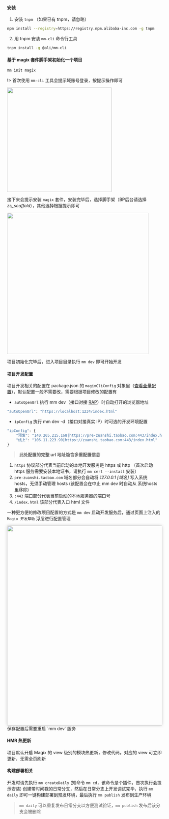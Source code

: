 #### 安装
1. 安装 `tnpm` （如果已有 tnpm，请忽略）
```bash
npm install --registry=https://registry.npm.alibaba-inc.com -g tnpm
```

2. 用 tnpm 安装 `mm-cli` 命令行工具 
```bash
tnpm install -g @ali/mm-cli
```

#### 基于 magix 套件脚手架初始化一个项目
```bash
mm init magix
```
!>  首次使用 `mm-cli` 工具会提示域账号登录，按提示操作即可


<img width="340" src="https://img.alicdn.com/imgextra/i2/O1CN01KZqyOY1vw8Z2TSaNc_!!6000000006236-2-tps-630-192.png">

接下来会提示安装 `magix` 套件，安装完毕后，选择脚手架（BP后台请选择 *zs_scaffold*），其他选择根据提示即可

<img width="460" src="https://img.alicdn.com/imgextra/i4/O1CN01isQgwW1VmM61jRYd4_!!6000000002695-2-tps-884-456.png">

项目初始化完毕后，进入项目目录执行 `mm dev` 即可开始开发


#### 项目开发配置
项目开发相关的配置在 package.json 的 `magixCliConfig` 对象里（[查看全量配置](config)），默认配置一般不需要改，需要根据项目修改的配置有

- `autoOpenUrl` 执行 mm dev（接口对接 [RAP](rap)）时自动打开的浏览器地址
```javascript
"autoOpenUrl": "https://localhost:1234/index.html" 
```
- `ipConfig` 执行 mm dev -d（接口对接真实 IP）时可选的开发环境配置
```javascript
"ipConfig": {
    "预发": "140.205.215.168|https://pre-zuanshi.taobao.com:443/index.html",
    "线上": "106.11.223.90|https://zuanshi.taobao.com:443/index.html"
}
```
  > **此处配置的完整 url 地址隐含多重配置信息**
  1. `https` 协议部分代表当前启动的本地开发服务是 https 或 http （首次启动 https 服务需要安装本地证书，请执行 `mm cert --install` 安装）
  2. `pre-zuanshi.taobao.com` 域名部分会自动将 *127.0.0.1 [域名]* 写入系统 hosts，无须手动管理 hosts (该配置会在中止 mm dev 时自动从 系统hosts 里移除)
  3. `:443` 端口部分代表当前启动的本地服务器的端口号
  4. `/index.html` 该部分代表入口 html 文件

一种更方便的修改项目配置的方式是 `mm dev` 启动开发服务后，通过页面上注入的 `Magix 开发帮助` 浮层进行配置管理

<img width="650" style="box-shadow: 0 0 10px rgba(0,0,0,0.2)" src="https://img.alicdn.com/imgextra/i4/O1CN01US01CI1tZZp5qMFw9_!!6000000005916-2-tps-1462-1670.png">
保存配置后需要重启 `mm dev` 服务


#### HMR 热更新
项目默认开启 Magix 的 view 级别的模块热更新，修改代码，对应的 view 可立即更新，无需全页刷新

#### 构建部署相关
开发时请先执行 `mm createDaily` (短命令 `mm cd`，该命令是个插件，首次执行会提示安装) 创建带时间戳的日常分支，然后在日常分支上开发调试完毕，执行 `mm daily` 即可一键构建部署到预发环境，最后执行 `mm publish` 发布到生产环境

> `mm daily` 可以重复发布日常分支以方便测试验证，`mm publish` 发布后该分支会被删除